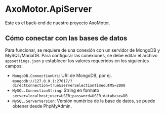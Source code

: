 # AxoMotor.ApiServer

Este es el back-end de nuestro proyecto AxoMotor.

## Cómo conectar con las bases de datos

Para funcionar, se requiere de una conexión con un servidor de MongoDB y MySQL/MariaDB. Para configurar las conexiones, se debe editar el archivo `appsettings.json` y establecer los valores requeridos en los siguientes campos: 

- `MongoDB.ConnectionUri`: URI de MongoDB, por ej. `mongodb://127.0.0.1:27017/?directConnection=true&serverSelectionTimeoutMS=2000`
- `MySQL.ConnectionString`: String en formato `server=localhost;user=USER;password=USER;database=DB`
- `MySQL.ServerVersion`: Versión numérica de la base de datos, se puede obtener desde PhpMyAdmin.
